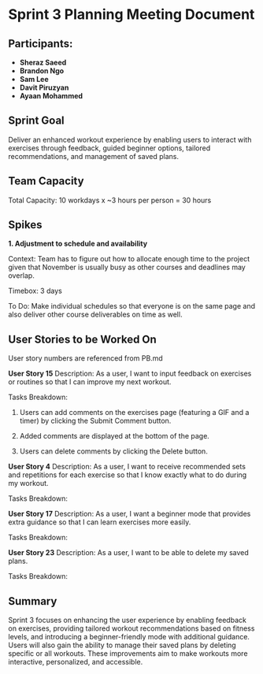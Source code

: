 # Sprint 3 Planning Meeting Document

## Participants:

- **Sheraz Saeed**
- **Brandon Ngo**
- **Sam Lee**
- **Davit Piruzyan**
- **Ayaan Mohammed**

## Sprint Goal
Deliver an enhanced workout experience by enabling users to interact with exercises through feedback, guided beginner options, tailored recommendations, and management of saved plans.

## Team Capacity
Total Capacity: 10 workdays x ~3 hours per person = 30 hours

## Spikes
**1. Adjustment to schedule and availability**

Context: Team has to figure out how to allocate enough time to the project given that November is usually busy as other courses and deadlines may overlap.

Timebox: 3 days

To Do: Make individual schedules so that everyone is on the same page and also deliver other course deliverables on time as well.

## User Stories to be Worked On
User story numbers are referenced from PB.md

**User Story 15**
Description: As a user, I want to input feedback on exercises or routines so that I can improve my next workout.

Tasks Breakdown:
1) Users can add comments on the exercises page (featuring a GIF and a timer) by clicking the Submit Comment button.

2) Added comments are displayed at the bottom of the page.

3) Users can delete comments by clicking the Delete button.

**User Story 4**
Description: As a user, I want to receive recommended sets and repetitions for each exercise so that I know exactly what to do during my workout.

Tasks Breakdown:

**User Story 17**
Description: As a user, I want a beginner mode that provides extra guidance so that I can learn exercises more easily.

Tasks Breakdown:

**User Story 23**
Description: As a user, I want to be able to delete my saved plans.

Tasks Breakdown:

## Summary
Sprint 3 focuses on enhancing the user experience by enabling feedback on exercises, providing tailored workout recommendations based on fitness levels, and introducing a beginner-friendly mode with additional guidance. Users will also gain the ability to manage their saved plans by deleting specific or all workouts. These improvements aim to make workouts more interactive, personalized, and accessible.

